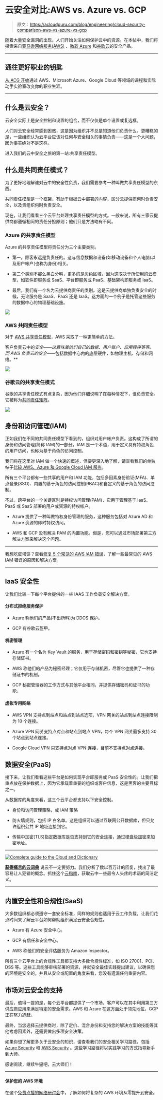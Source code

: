 # 云安全对比:AWS vs. Azure vs. GCP

> 原文：<https://acloudguru.com/blog/engineering/cloud-security-comparison-aws-vs-azure-vs-gcp>

随着大量安全漏洞的出现，人们开始关注如何保护云中的资源。在本帖中，我们将探索来自[亚马逊网络服务(AWS)](https://acloudguru.com/blog/engineering/what-is-amazon-web-services-aws) 、[微软 Azure](https://acloudguru.com/blog/engineering/what-is-microsoft-azure) 和[谷歌云](https://acloudguru.com/blog/engineering/what-is-google-cloud-platform-gcp)的安全产品。

* * *

## 通往更好职业的钥匙

[从 ACG 开始](https://acloudguru.com/pricing)通过 AWS、Microsoft Azure、Google Cloud 等领域的课程和实际动手实验室改变你的职业生涯。

* * *

## 什么是云安全？

云安全实际上是安全控制和设置的组合，而不仅仅是单个设置或复选框。

人们对云安全经常感到困惑，这是因为组织并不总是知道他们负责什么。更糟糕的是，一些组织认为云平台应该对任何与安全相关的事情负责——这是一个大问题，因为事实绝对不是这样。

进入我们的云中安全之旅的第一站:共享责任模型。

## 什么是共同责任模式？

为了更好地理解谁对云中的安全性负责，我们需要参考一种叫做共享责任模型的东西。

共同责任模型是一个框架，有助于根据云中部署的内容，区分云提供商何时负责安全，以及贵组织何时负责安全。

现在，让我们看看三个云平台处理共享责任模型的方式。一般来说，所有三家云提供商都遵循相同的责任分担原则；他们只是方法略有不同。

### Azure 的共享责任模型

Azure 的共享责任模型将责任分为三个主要类别。

*   第一，顾客永远是负责任的。这与信息数据和设备(如移动设备和个人电脑)以及用户帐户(也称为身份)相关。

*   第二个类别不那么黑白分明，更多的是灰色区域，因为这取决于所使用的云模型，如软件即服务或 SaaS、平台即服务或 PaaS、基础架构即服务或 IaaS。

*   最后，我们有一个名为云提供商责任的类别。这是云提供商单独负责安全的时候，无论服务是 SaaS、PaaS 还是 IaaS。这方面的一个例子是托管这些服务的数据中心的物理基础设施。

![](img/fc715bd7ca216008a2f90181911fc3fa.png)

### AWS 共同责任模型

对于 [AWS 共享责任模型](https://aws.amazon.com/compliance/shared-responsibility-model/)，AWS 采取了一种更简单的方法。

客户负责云中的*安全——这意味着他们自己的数据、用户账户、应用程序等等。而 AWS 负责云的安全*——包括数据中心内的底层硬件，如物理主机、存储和网络。**

![](img/8db6494fca59205abb6f3ce887421175.png)

### 谷歌云的共享责任模式

谷歌的共享责任模式有点复杂，因为他们详细说明了在每种情况下，谁负责安全。它被称为[共同责任矩阵](https://services.google.com/fh/files/misc/gcp_pci_srm__apr_2019.pdf)。

![](img/b24020183d357adb9c9db4372a496059.png)

## 身份和访问管理(IAM)

正如我们在不同的共同责任模型下看到的，组织对用户帐户负责。这构成了所谓的身份和访问管理(简称 IAM)的一部分。IAM 是一个术语，用于定义具有特权角色的用户访问，也称为基于角色的访问控制。

我们将在这里对 IAM 做一个快速的概述，但要更深入地了解，请查看我们的单独帖子[比较 AWS、Azure 和 Google Cloud IAM 服务](https://acloudguru.com/blog/engineering/comparing-aws-azure-and-google-cloud-iam-services)。

所有三个平台都有一些共享的用户和 IAM 功能，包括多因素身份验证(MFA)、单点登录(SSO)、内置的基于角色的访问控制(RBAC)和自定义的基于角色的访问控制。

不过，跨平台的一个关键区别是特权访问管理(PAM)，它用于管理基于 IaaS、PaaS 或 SaaS 部署的用户或资源的特权帐户。

*   Azure 提供了一种叫做特权身份管理的服务，这种服务包括对 Azure AD 和 Azure 资源的即时特权访问。

*   AWS 和 GCP 没有解决 PAM 的内置功能。但是，您可以通过市场部署第三方解决方案来解决这个问题。

* * *

我想吃皮塔饼？查看[修复 5 个常见的 AWS IAM 错误](https://acloudguru.com/blog/engineering/fixing-5-common-aws-iam-errors)，了解一些最常见的 AWS IAM 错误的原因和解决方案。

* * *

## IaaS 安全性

让我们比较一下每个平台提供的一些 IAAS 工作负载安全解决方案。

#### 分布式拒绝服务保护

*   Azure 称他们的产品(不出所料)为 DDOS 保护。

*   GCP 有谷歌云盔甲。

#### 机密管理

*   Azure 有一个名为 Key Vault 的服务，用于存储密码和密钥等秘密，它也支持存储证书。

*   AWS 称他们的产品为秘密经理；它仅用于存储机密，尽管它也提供了一种存储证书的机制。

*   GCP 秘密管理器的工作方式与其他平台相同，并提供存储密码和证书的功能。

#### 虚拟专用网络

*   AWS VPN 支持点到站点和站点到站点选项，VPN 网关的站点到站点连接限制为 10 个连接。

*   Azure VPN 网关支持点对点和站点到站点 VPN，每个 VPN 网关最多支持 30 个站点到站点连接。

*   Google Cloud VPN 只支持点对点 VPN 连接，目前不支持点对点连接。

## 数据安全(PaaS)

接下来，让我们看看这些平台是如何实现平台即服务或 PaaS 安全性的。让我们把重点放在保护数据上，因为它承载着重要的组织或客户信息，这是黑客的主要目标之一。

从数据库的角度来看，这三个云平台都支持以下安全控制。

*   身份和访问管理策略，或 IAM 策略

*   防火墙规则，包括 IP 白名单。这是组织可以通过互联网公开数据库，但只允许组织公共 IP 地址连接到它。

*   传输中加密(TLS)指定数据库是否支持到它的安全连接，通过硬盘级加密来加密地址。

* * *

[![Complete guide to the Cloud and Dictionary ](img/93ebf63b88ab7fbd48705a01952ba688.png)](https://get.acloudguru.com/cloud-dictionary-of-pain)

[**获得痛苦的云词典**](https://get.acloudguru.com/cloud-dictionary-of-pain)
说云不一定要努力。我们分析了数以百万计的回复，找出了最容易让人犯错的概念。抓住这个[云指南](https://get.acloudguru.com/cloud-dictionary-of-pain)，获取云中一些最令人头疼的术语的简洁定义。

* * *

## 内置安全性和合规性(SaaS)

大多数组织都必须遵守一套安全标准，同样的规则也适用于云工作负载。让我们花点时间来了解云平台如何帮助组织满足云安全合规性。

*   Azure 有 Azure 安全中心。

*   GCP 有信任和安全中心。

*   AWS 称他们的安全评估服务为 Amazon Inspector。

所有三个云平台上的合规性工具都支持大多数合规性标准，如 ISO 27001、PCI、DSS 等。这些工具能够审核部署的资源，并就安全最佳实践提出建议，以确保您的环境是安全的，并且从安全或配置的角度来看，您没有遗漏任何重要内容。

## 市场对云安全的支持

最后，值得一提的是，每个云平台都提供了一个市场，客户可以在其中利用第三方供应商应用来满足特定的安全需求。AWS 和 Azure 在这方面处于领先地位，GCP 正在努力追赶。

最终，当您选择云提供商时，除了定价、混合身份和支持您的解决方案的技能等其他考虑因素外，还需要做出多项安全决策。

如果你想了解更多关于云安全的知识，请查看我们的安全相关学习路径，包括 [Azure Security](https://acloudguru.com/learning-paths/azure-security) 和 [AWS Security](https://acloudguru.com/learning-paths/aws-security) 。这些学习路径将以实践学习的方式指导新手到大师。

感谢阅读，继续牛逼吧，云大师们！

* * *

#### 保护您的 AWS 环境

在这个[免费点播的网络研讨会](https://get.acloudguru.com/securing-aws-environment-webinar)中，了解如何将复杂的 AWS 环境从零提升到安全。